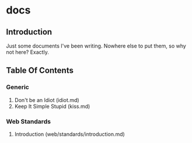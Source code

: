 docs
====

Introduction
------------

Just some documents I've been writing. Nowhere else to put them, so why not here? Exactly.

Table Of Contents
-----------------

### Generic

1. Don't be an Idiot (idiot.md)
2. Keep It Simple Stupid (kiss.md)

### Web Standards
1. Introduction (web/standards/introduction.md)